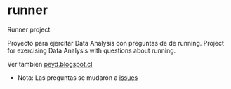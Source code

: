 # runner
Runner project

Proyecto para ejercitar Data Analysis con preguntas de de running.
Project for exercising Data Analysis with questions about running.

Ver también [peyd.blogspot.cl](https://peyd.blogspot.cl)

* Nota: Las preguntas se mudaron a [issues](https://github.com/Pablo-Leon/runner/issues) 


